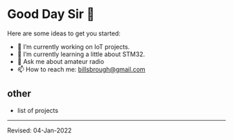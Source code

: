 # Good Day Sir 👋

Here are some ideas to get you started:

- 🔭 I’m currently working on IoT projects.
- 🌱 I’m currently learning a little about STM32.
- 💬 Ask me about amateur radio
- 📫 How to reach me: <billsbrough@gmail.com>

## other

- list of projects

----
Revised: 04-Jan-2022
